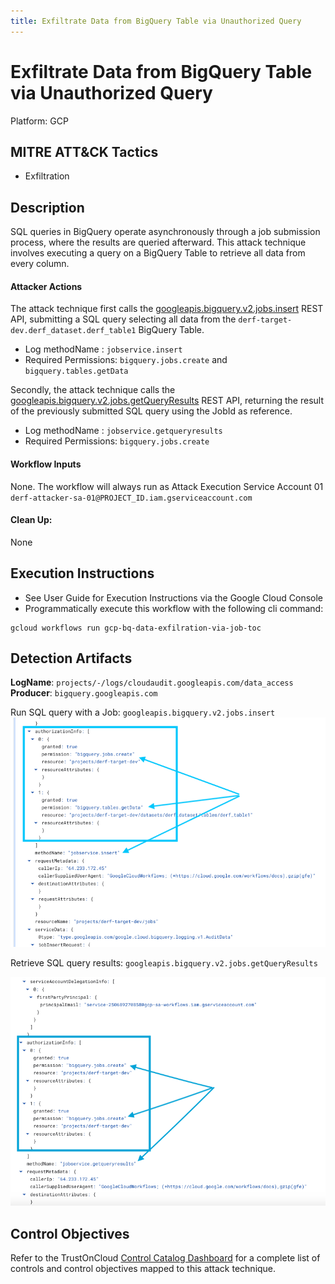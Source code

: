 ```yaml
---
title: Exfiltrate Data from BigQuery Table via Unauthorized Query
---
```


# Exfiltrate Data from BigQuery Table via Unauthorized Query


Platform: GCP

## MITRE ATT&CK Tactics


- Exfiltration

## Description

SQL queries in BigQuery operate asynchronously through a job submission process, where the results are queried afterward. This attack technique involves executing a query on a BigQuery Table to retrieve all data from every column.

#### Attacker Actions 

The attack technique first calls the [googleapis.bigquery.v2.jobs.insert](https://cloud.google.com/workflows/docs/reference/googleapis/bigquery/v2/jobs/insert) REST API, submitting a SQL query selecting all data from the `derf-target-dev.derf_dataset.derf_table1` BigQuery Table.  

  - Log methodName : `jobservice.insert`
  - Required Permissions: `bigquery.jobs.create` and `bigquery.tables.getData`

Secondly, the attack technique calls the [googleapis.bigquery.v2.jobs.getQueryResults](https://cloud.google.com/bigquery/docs/reference/rest/v2/jobs/getQueryResults) REST API, returning the result of the previously submitted SQL query using the JobId as reference.

  - Log methodName : `jobservice.getqueryresults`
  - Required Permissions: `bigquery.jobs.create`

#### Workflow Inputs

None. The workflow will always run as Attack Execution Service Account 01 `derf-attacker-sa-01@PROJECT_ID.iam.gserviceaccount.com`

#### Clean Up: 

None


## Execution Instructions

- See User Guide for Execution Instructions via the Google Cloud Console
- Programmatically execute this workflow with the following cli command:

```
gcloud workflows run gcp-bq-data-exfilration-via-job-toc
```


## Detection Artifacts

**LogName**: `projects/-/logs/cloudaudit.googleapis.com/data_access`
**Producer**: `bigquery.googleapis.com`

Run SQL query with a Job: `googleapis.bigquery.v2.jobs.insert`
![](..../../images/jobserviceInsert.png)

Retrieve SQL query results: `googleapis.bigquery.v2.jobs.getQueryResults`

![](..../../images/jobserviceGetQueryResults.png)


## Control Objectives

Refer to the TrustOnCloud [Control Catalog Dashboard](https://controlcatalog.trustoncloud.com/dashboard/gcp/bigquery#Threat%20Catalog?Bigquery.T9) for a complete list of controls and control objectives mapped to this attack technique.

